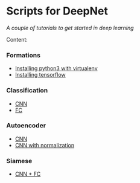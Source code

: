 Scripts for DeepNet
=============
*A couple of tutorials to get started in deep learning*

Content:

### Formations
* [Installing python3 with virtualenv](https://ginko3.github.io/clubcode_mnist/formation/python)
* [Installing tensorflow](https://ginko3.github.io/clubcode_mnist/formation/tensorflow)

### Classification
* [CNN](https://github.com/ginko3/clubcode_mnist/blob/master/classification/cnn.ipynb)
* [FC](https://github.com/ginko3/clubcode_mnist/blob/master/classification/mlp.ipynb)

### Autoencoder
* [CNN](https://github.com/ginko3/clubcode_mnist/blob/master/autoencoder/cnn.ipynb)
* [CNN with normalization](https://github.com/ginko3/clubcode_mnist/blob/master/autoencoder/cnn_normalized.ipynb)

### Siamese
* [CNN + FC](https://github.com/ginko3/clubcode_mnist/blob/master/siamese/cnn.ipynb)
